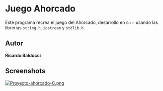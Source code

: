 # Juego Ahorcado

Este programa recrea el juego del Ahorcado, desarrollo en c++ usando las librerias 
`string.h`, `iostream` y `stdlib.h`

## Autor
**Ricardo Balducci**

## Screenshots

[![Proyecto-ahorcado-C.png](https://i.postimg.cc/rFcc6gqh/Proyecto-ahorcado-C.png)](https://postimg.cc/py03zfh8)
